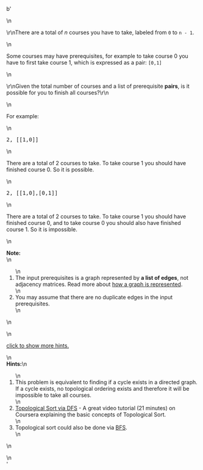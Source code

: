 b'<div class="question-description">\n<p><p>\r\nThere are a total of <i>n</i> courses you have to take, labeled from <code>0</code> to <code>n - 1</code>.</p>\n<p>Some courses may have prerequisites, for example to take course 0 you have to first take course 1, which is expressed as a pair: <code>[0,1]</code></p>\n<p>\r\nGiven the total number of courses and a list of prerequisite <b>pairs</b>, is it possible for you to finish all courses?\r\n</p>\n<p>For example:</p>\n<pre>2, [[1,0]]</pre>\n<p>There are a total of 2 courses to take. To take course 1 you should have finished course 0. So it is possible.</p>\n<pre>2, [[1,0],[0,1]]</pre>\n<p>There are a total of 2 courses to take. To take course 1 you should have finished course 0, and to take course 0 you should also have finished course 1. So it is impossible.</p>\n<p><b>Note:</b><br/>\n<ol>\n<li>The input prerequisites is a graph represented by <b>a list of edges</b>, not adjacency matrices. Read more about <a href="https://www.khanacademy.org/computing/computer-science/algorithms/graph-representation/a/representing-graphs" target="_blank">how a graph is represented</a>.</li>\n<li>You may assume that there are no duplicate edges in the input prerequisites.</li>\n</ol>\n</p>\n<p class="showspoilers"><a href="#" onclick="showSpoilers(this); return false;">click to show more hints.</a></p>\n<div class="spoilers"><b>Hints:</b>\n<ol>\n<li>This problem is equivalent to finding if a cycle exists in a directed graph. If a cycle exists, no topological ordering exists and therefore it will be impossible to take all courses.</li>\n<li><a href="https://class.coursera.org/algo-003/lecture/52" target="_blank">Topological Sort via DFS</a> - A great video tutorial (21 minutes) on Coursera explaining the basic concepts of Topological Sort.</li>\n<li>Topological sort could also be done via <a href="http://en.wikipedia.org/wiki/Topological_sorting#Algorithms" target="_blank">BFS</a>.</li>\n</ol>\n</div></p>\n</div>'
